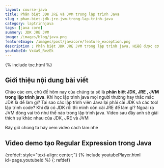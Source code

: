 ```yaml
---
layout: course-java
title: Phân biệt JDK JRE và JVM trong lập trình Java
slug : phan-biet-jdk-jre-jvm-trong-lap-trinh-java
category: laptrinhjava
tags: [java core]
summery: JDK JRE JVM
image: /images/blog/java.png
featureImage: /images/post/javacore/feature_exception.png
description : Phân biệt JDK JRE JVM trong lập trình java. Hiểu được cơ chế hoạt động của JDK , JRE và JVM trong học lập trình java. 
youtubeId: Vx4a9_RvzEk
---
```


{% include toc.html %}

## **Giới thiệu nội dung bài viết**

Chào các em, chủ để hôm nay của chúng ta sẽ là <b> phân biệt JDK, JRE , JVM trong lập trình java</b>. Khi học lập trình java mọi người thường hay thắc mắc JDK là để làm gì? Tại sao các lập trình viên Java lại phải cài JDK và các tool lập trình code? Khi đã có JDK rồi thì mình còn cài JRE để làm gì? Ngoài ra JVM đóng vai trò như thế nào trong lập trình java. Video sau đây anh sẽ giải thích sự khác nhau của JDK, JRE và JVM 

Bây giờ chúng ta hãy xem video cách làm nhé

## **Video demo tạo Regular Expression  trong Java**

{:refdef: style="text-align: center;"}
{% include youtubePlayer.html id=page.youtubeId %}
{: refdef}






